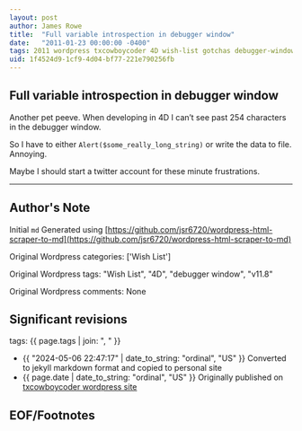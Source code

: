 ```yaml
---
layout: post
author: James Rowe
title:  "Full variable introspection in debugger window"
date:   "2011-01-23 00:00:00 -0400"
tags: 2011 wordpress txcowboycoder 4D wish-list gotchas debugger-window 4Dv11.8 developer-quality-of-life
uid: 1f4524d9-1cf9-4d04-bf77-221e790256fb
---
```



## Full variable introspection in debugger window


Another pet peeve. When developing in 4D I can’t see past 254 characters in the debugger window.


So I have to either `Alert($some_really_long_string)` or write the data to file. Annoying.


Maybe I should start a twitter account for these minute frustrations.




---

## Author's Note

Initial `md` Generated using [https://github.com/jsr6720/wordpress-html-scraper-to-md](https://github.com/jsr6720/wordpress-html-scraper-to-md)

Original Wordpress categories: ['Wish List']

Original Wordpress tags: "Wish List", "4D", "debugger window", "v11.8"

Original Wordpress comments: None

## Significant revisions

tags: {{ page.tags | join: ", " }} <!-- todo move this somewhere -->

- {{ "2024-05-06 22:47:17" | date_to_string: "ordinal", "US" }} Converted to jekyll markdown format and copied to personal site
- {{ page.date | date_to_string: "ordinal", "US" }} Originally published on [txcowboycoder wordpress site](https://txcowboycoder.wordpress.com/2011/01/23/full-variable-introspection-in-debugger-window/)

## EOF/Footnotes

